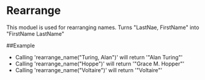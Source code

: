 Rearrange
=========

This moduel is used for rearranging names.
Turns "LastNae, FirstName" into "FirstName LastName"

##Example

* Calling 'rearrange_name("Turing, Alan")' will return '"Alan Turing"'
* Calling 'rearrange_name("Hoppe")' will return '"Grace M. Hopper"'
* Calling 'rearrange_name("Voltaire")' will return '"Voltaire"'